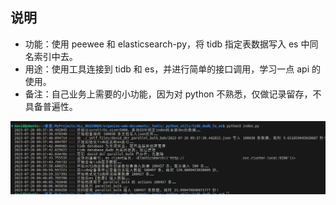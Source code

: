 ## 说明

- 功能：使用 peewee 和 elasticsearch-py，将 tidb 指定表数据写入 es 中同名索引中去。
- 用途：使用工具连接到 tidb 和 es，并进行简单的接口调用，学习一点 api 的使用。
- 备注：自己业务上需要的小功能，因为对 python 不熟悉，仅做记录留存，不具备普遍性。

![测试截图](./doc_pics/测试截图.png)

